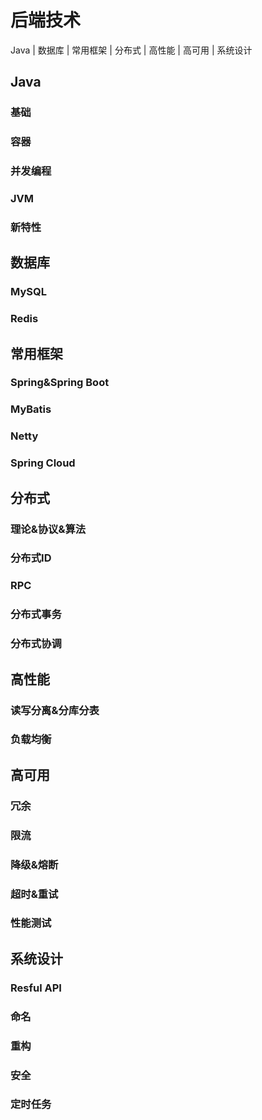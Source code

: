 # 后端技术

Java | 数据库 | 常用框架 | 分布式 | 高性能 | 高可用 | 系统设计

## Java

### 基础

### 容器

### 并发编程

### JVM

### 新特性

## 数据库

### MySQL

### Redis

## 常用框架

### Spring&Spring Boot

### MyBatis

### Netty

### Spring Cloud

## 分布式

### 理论&协议&算法

### 分布式ID

### RPC

### 分布式事务

### 分布式协调

## 高性能

### 读写分离&分库分表

### 负载均衡

## 高可用

### 冗余

### 限流

### 降级&熔断

### 超时&重试

### 性能测试

## 系统设计

### Resful API

### 命名

### 重构

### 安全

### 定时任务
